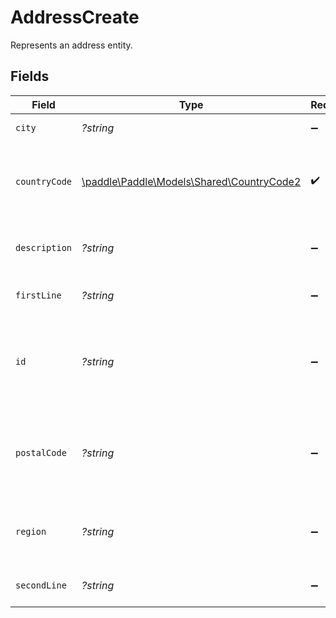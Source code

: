 # AddressCreate

Represents an address entity.


## Fields

| Field                                                                            | Type                                                                             | Required                                                                         | Description                                                                      | Example                                                                          |
| -------------------------------------------------------------------------------- | -------------------------------------------------------------------------------- | -------------------------------------------------------------------------------- | -------------------------------------------------------------------------------- | -------------------------------------------------------------------------------- |
| `city`                                                                           | *?string*                                                                        | :heavy_minus_sign:                                                               | City of this address.                                                            | Astoria                                                                          |
| `countryCode`                                                                    | [\paddle\Paddle\Models\Shared\CountryCode2](../../models/shared/CountryCode2.md) | :heavy_check_mark:                                                               | Supported two-letter ISO 3166-1 alpha-2 country code.                            |                                                                                  |
| `description`                                                                    | *?string*                                                                        | :heavy_minus_sign:                                                               | Memorable description for this address.                                          | Paddle.com                                                                       |
| `firstLine`                                                                      | *?string*                                                                        | :heavy_minus_sign:                                                               | First line of this address.                                                      | 3811 Ditmars Blvd                                                                |
| `id`                                                                             | *?string*                                                                        | :heavy_minus_sign:                                                               | Unique Paddle ID for this address entity, prefixed with `add_`.                  | add_01gm302t81w94gyjpjpqypkzkf                                                   |
| `postalCode`                                                                     | *?string*                                                                        | :heavy_minus_sign:                                                               | ZIP or postal code of this address. Required for some countries.                 | 11105-1803                                                                       |
| `region`                                                                         | *?string*                                                                        | :heavy_minus_sign:                                                               | State, county, or region of this address.                                        | NY                                                                               |
| `secondLine`                                                                     | *?string*                                                                        | :heavy_minus_sign:                                                               | Second line of this address.                                                     |                                                                                  |